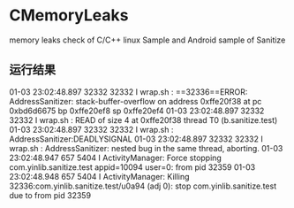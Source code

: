 # CMemoryLeaks
memory leaks check of C/C++
linux Sample and Android sample of Sanitize 
## 运行结果

01-03 23:02:48.897 32332 32332 I wrap.sh : ==32336==ERROR: AddressSanitizer: stack-buffer-overflow on address 0xffe20f38 at pc 0xbd6d6675 bp 0xffe20ef8 sp 0xffe20ef4
01-03 23:02:48.897 32332 32332 I wrap.sh : READ of size 4 at 0xffe20f38 thread T0 (b.sanitize.test)
01-03 23:02:48.897 32332 32332 I wrap.sh : AddressSanitizer:DEADLYSIGNAL
01-03 23:02:48.897 32332 32332 I wrap.sh : AddressSanitizer: nested bug in the same thread, aborting.
01-03 23:02:48.947   657  5404 I ActivityManager: Force stopping com.yinlib.sanitize.test appid=10094 user=0: from pid 32359
01-03 23:02:48.948   657  5404 I ActivityManager: Killing 32336:com.yinlib.sanitize.test/u0a94 (adj 0): stop com.yinlib.sanitize.test due to from pid 32359
